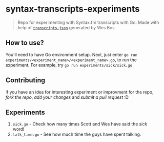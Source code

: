 # syntax-transcripts-experiments

> Repo for experimenting with Syntax.fm transcripts with Go. Made with help of [`transcripts.json`](https://gist.github.com/wesbos/19640f6fd516a08569c6b6b569513ec9/) generated by Wes Bos

## How to use?

You'll need to have Go environment setup. Next, just enter `go run experiments/<experiment_name>/<experiment_name>.go`, to run the experiment. For example, try `go run experiments/sick/sick.go`

## Contributing

If you have an idea for interesting experiment or improvment for the repo, _fork the repo_, _add your changes_ and _submit a pull request_ :D

## Experiments

1. `sick.go` - Check how many times Scott and Wes have said the _sick_ word!
2. `talk_time.go` - See how much time the guys have spent talking.